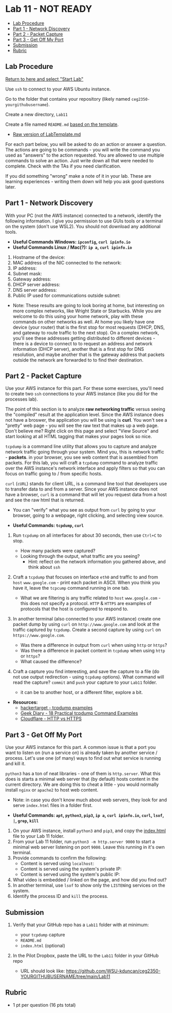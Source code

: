 # Lab 11 - NOT READY

- [Lab Procedure](#Lab-Procedure)
- [Part 1 - Network Discovery](#Part-1---Network-Discovery)
- [Part 2 - Packet Capture](#Part-2---Packet-Capture)
- [Part 3 - Get Off My Port](#Part-3---Get-Off-My-Port)
- [Submission](#Submission)
- [Rubric](#Rubric)

## Lab Procedure

[Return to here and select "Start Lab"](https://awsacademy.instructure.com/courses/36184/modules/items/3080473)

Use `ssh` to connect to your AWS Ubuntu instance.

Go to the folder that contains your repository (likely named `ceg2350-yourgithubusername`).

Create a new directory, `Lab11`

Create a file named `README.md` [based on the template](LabTemplate.md).

- [Raw version of LabTemplate.md](https://raw.githubusercontent.com/pattonsgirl/CEG2350/main/Labs/Lab11/LabTemplate.md)

For each part below, you will be asked to do an action or answer a question. The actions are going to be commands - you will write the command you used as "answers" to the action requested. You are allowed to use multiple commands to solve an action. Just write down all that were needed to complete. Check with the TAs if you need clarification.

If you did something "wrong" make a note of it in your lab. These are learning experiences - writing them down will help you ask good questions later.

## Part 1 - Network Discovery

With your PC (not the AWS instance) connected to a network, identify the following information. I give you permission to use GUIs tools or a terminal on the system (don't use WSL2). You should not download any additional tools.

- **Useful Commands Windows: `ipconfig`, `curl ipinfo.io`**
- **Useful Commands Linux / Mac(?): `ip a`, `curl ipinfo.io`**

1. Hostname of the device:
2. MAC address of the NIC connected to the network:
3. IP address:
4. Subnet mask:
5. Gateway address:
6. DHCP server address:
7. DNS server address:
8. Public IP used for communications outside subnet:

- Note: These results are going to look boring at home, but interesting on more complex networks, like Wright State or Starbucks.  While you are welcome to do this using your home network, play with these commands on other networks as well. At home you likely have one device (your router) that is the first stop for most requests (DHCP, DNS, and gateway to route traffic to the next stop). On a complex network, you'll see these addresses getting distributed to different devices - there is a device to connect to to request an address and network information (DHCP server), another that is a first stop for DNS resolution, and maybe another that is the gateway address that packets outside the network are forwarded to to find their destination.

## Part 2 - Packet Capture

Use your AWS instance for this part. For these some exercises, you'll need to create two `ssh` connections to your AWS instance (like you did for the processes lab).

The point of this section is to analyze **raw networking traffic** versus seeing the "compiled" result at the application level.  Since the AWS instance does not have a broswer, the application you will be using is **curl**.  You won't see a "pretty" web page - you will see the raw text that makes up a web page.  Don't believe me?  Right click on this page and select "View Source" and start looking at all HTML tagging that makes your pages look so nice.  

`tcpdump` is a command line utility that allows you to capture and analyze network traffic going through your system.  Mind you, this is network traffic - **packets**. in your browser, you see web content that is assembled from packets.  For this lab, you will craft a `tcpdump` command to analyze traffic over the AWS instance's network interface and apply filters so that you can focus on traffic going to / from specific hosts.

`curl` (`cURL`) stands for client URL, is a command line tool that developers use to transfer data to and from a server.  Since your AWS instance does not have a browser, `curl` is a command that will let you request data from a host and see the raw html that is returned.  
   - You can "verify" what you see as output from `curl` by going to your browser, going to a webpage, right clicking, and selecting view source. 

- **Useful Commands: `tcpdump`, `curl`**

1. Run `tcpdump` on all interfaces for about 30 seconds, then use `Ctrl+C` to stop.

   - How many packets were captured?
   - Looking through the output, what traffic are you seeing?
      - Hint: reflect on the network information you gathered above, and think about `ssh`

2. Craft a `tcpdump` that focuses on interface `eth0` and traffic to and from `host` `www.google.com` - print each packet in ASCII.  When you think you have it, leave the `tcpcump` command running in one tab.
   - What we are filtering is any traffic related to `host` `www.google.com` - this does not specify a protocol.  `HTTP` & `HTTPS` are examples of protocols that the host is configured to respond to.

3. In another terminal (also connected to your AWS instance) create one packet dump by using `curl` on `http://www.google.com` and look at the traffic captured by `tcpdump`. Create a second capture by using `curl` on `https://www.google.com`.
   - Was there a difference in output from `curl` when using `http` or `https`?
   - Was there a difference in packet content in `tcpdump` when using `http` or `https`?
   - What caused the difference?

4. Craft a capture you find interesting, and save the capture to a file (do not use output redirection - using `tcpdump` options). What command will read the capture? `commit` and `push` your capture to your `Lab11` folder.
   - it can be to another host, or a different filter, explore a bit.

- **Resources:**
  - [hackertarget - tcpdump examples](https://hackertarget.com/tcpdump-examples/)
  - [Geek Diary - 18 Practical tcpdump Command Examples](https://www.thegeekdiary.com/18-practical-tcpdump-command-examples-a-network-sniffer-tool-primer/)
  - [Cloudflare - HTTP vs HTTPS](https://www.cloudflare.com/learning/ssl/why-is-http-not-secure/)

## Part 3 - Get Off My Port

Use your AWS instance for this part. A common issue is that a port you want to listen on (run a service on) is already taken by another service / process. Let's use one (of many) ways to find out what service is running and kill it.

`python3` has a ton of neat libraries - one of them is `http.server`.  What this does is starts a minimal web server that (by default) hosts content in the current directory.  We are doing this to cheat a little - you would normally install `nginx` or `apache2` to host web content.
   - Note: in case you don't know much about web servers, they look for and serve `index.html` files in a folder first.

- **Useful Commands: `apt`, `python3`, `pip3`, `ip a`, `curl ipinfo.io`, `curl`, `lsof`, `|`, `grep`, `kill`**

1. On your AWS instance, install `python3` and `pip3`, and copy the [index.html](index.html) file to your Lab 11 folder.
2. From your Lab 11 folder, run `python3 -m http.server 9000` to start a minimal web server listening on port `9000`. Leave this running in it's own terminal.
3. Provide commands to confirm the following:
   - Content is served using `localhost`:
   - Content is served using the system's private IP:
   - Content is served using the system's public IP:
4. What video is embedded / linked on the page, and how did you find out?
5. In another terminal, use `lsof` to show only the `LISTEN`ing services on the system.
6. Identify the process ID and `kill` the process.

## Submission

1. Verify that your GitHub repo has a `Lab11` folder with at minimum:

   - your `tcpdump` capture
   - `README.md`
   - `index.html` (optional)

2. In the Pilot Dropbox, paste the URL to the `Lab11` folder in your GitHub repo
   - URL should look like: https://github.com/WSU-kduncan/ceg2350-YOURGITHUBUSERNAME/tree/main/Lab11

## Rubric

- 1 pt per question (16 pts total)
